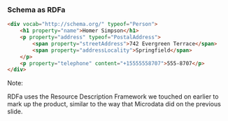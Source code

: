 ### Schema as RDFa

```html
<div vocab="http://schema.org/" typeof="Person">
	<h1 property="name">Homer Simpson</h1>
	<p property="address" typeof="PostalAddress">
		<span property="streetAddress">742 Evergreen Terrace</span>
		<span property="addressLocality">Springfield</span>
	</p>
	<p property="telephone" content="+15555558707">555-8707</p>
</div>
```

Note:

RDFa uses the Resource Description Framework we touched on earlier to mark up the product, similar to the way that Microdata did on the previous slide.